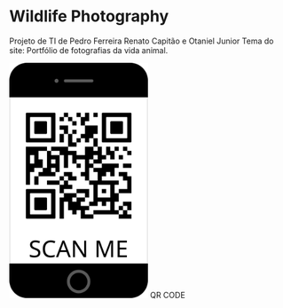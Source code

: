 # Wildlife Photography
Projeto de TI de Pedro Ferreira Renato Capitão e Otaniel Junior
Tema do site: Portfólio de fotografias da vida animal.

[<img src="https://github.com/PedroFerreira6/meuProjeto/blob/main/imagens/frame_2.png" width="250"/>](image.png)
QR CODE
